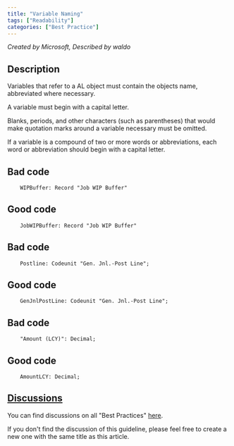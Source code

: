 ```yaml
---
title: "Variable Naming"
tags: ["Readability"]
categories: ["Best Practice"]
---
```


_Created by Microsoft, Described by waldo_

## Description
Variables that refer to a AL object must contain the objects name, abbreviated where necessary.

A variable must begin with a capital letter.

Blanks, periods, and other characters (such as parentheses) that would make quotation marks around a variable necessary must be omitted.

If a variable is a compound of two or more words or abbreviations, each word or abbreviation should begin with a capital letter.

## Bad code

```al
    WIPBuffer: Record "Job WIP Buffer"
```
## Good code
```al
    JobWIPBuffer: Record "Job WIP Buffer"    
```
## Bad code
```al
    Postline: Codeunit "Gen. Jnl.-Post Line";    
```
## Good code
```al
    GenJnlPostLine: Codeunit "Gen. Jnl.-Post Line";
```
## Bad code
```al
    "Amount (LCY)": Decimal;    
```
## Good code
```al
    AmountLCY: Decimal;        
```

## [Discussions](https://github.com/microsoft/alguidelines/discussions/categories/bc-best-practices?discussions_q=one+variable+naming+category%3A%22BC+Best+Practices%22)

You can find discussions on all "Best Practices" [here](https://github.com/microsoft/alguidelines/discussions/categories/bc-best-practices).

If you don't find the discussion of this guideline, please feel free to create a new one with the same title as this article.  
